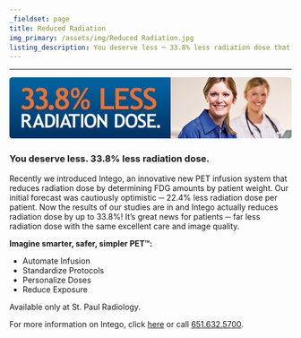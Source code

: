 ```yaml
---
_fieldset: page
title: Reduced Radiation
img_primary: /assets/img/Reduced Radiation.jpg
listing_description: You deserve less ─ 33.8% less radiation dose that is. Recently we introduced Intego, a new PET infusion system that reduces radiation dose by determining FDG amounts by patient weight.
---
```

<hr><p><img src="/assets/img/Less_Radiation.jpg" style="line-height: 1.6em;">
</p><h3>You deserve less. 33.8% less radiation dose.<br></h3><p>Recently we introduced Intego, an innovative new PET infusion system that reduces radiation dose by determining FDG amounts by patient weight. Our initial forecast was cautiously optimistic ─ 22.4% less radiation dose per patient. Now the results of our studies are in and Intego actually reduces radiation dose by up to 33.8%! It’s great news for patients ─ far less radiation dose with the same excellent care and image quality.</p>















<p><strong>Imagine smarter, safer, simpler PET™:</strong>
</p><ul>
	<li>Automate Infusion</li>
	<li>Standardize Protocols</li>
	<li>Personalize Doses</li>
	<li>Reduce Exposure</li>
</ul><p>Available only at St. Paul Radiology.</p><p><span></span>
</p><p>For more information on Intego, click <a href="http://www.radiologysolutions.bayer.com/products/molecularimaging/intego/" target="_blank">here</a> or call <a href="tel: 651.632.5700" target="_blank">651.632.5700</a>.<br>
</p>